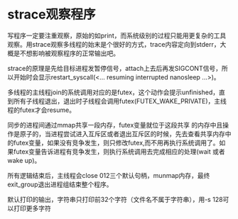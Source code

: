 # strace观察程序

写程序一定要注重观察，原始的如print，而系统级别的过程只能用更复杂的工具观察。用strace观察多线程的始末是个很好的方式，trace内容定向到stderr，大概是不想影响被观察程序的正常输出吧。

strace的原理是先给目标进程发暂停信号，attach上去后再发SIGCONT信号，所以开始时会显示restart_syscall(<... resuming interrupted nanosleep ...>)。

多线程的主线程join的系统调用对应的是futex，这个动作会提示unfinished，直到所有子线程退出，退出时子线程会调用futex(FUTEX_WAKE_PRIVATE)，主线程的futex才会resume。

同步的进程间通过mmap共享一段内存，futex变量就位于这段共享 的内存中且操作是原子的，当进程尝试进入互斥区或者退出互斥区的时候，先去查看共享内存中的futex变量，如果没有竞争发生，则只修改futex,而不用再执行系统调用了。如果futex变量告诉进程有竞争发生，则执行系统调用去完成相应的处理(wait 或者 wake up)。

所有逻辑结束后，主线程会close 012三个默认句柄，munmap内存，最终exit_group退出进程组结束整个程序。

默认打印的输出，字符串只打印前32个字符（文件名不属于字符串），用-s 128可以打印更多字符